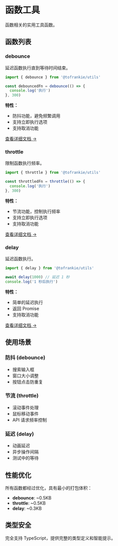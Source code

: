 # 函数工具

函数相关的实用工具函数。

## 函数列表

### debounce

延迟函数执行直到等待时间结束。

```typescript
import { debounce } from '@tofrankie/utils'

const debouncedFn = debounce(() => {
  console.log('执行')
}, 300)
```

**特性：**
- 防抖功能，避免频繁调用
- 支持立即执行选项
- 支持取消功能

[查看详细文档 →](/api/functions/debounce)

### throttle

限制函数执行频率。

```typescript
import { throttle } from '@tofrankie/utils'

const throttledFn = throttle(() => {
  console.log('执行')
}, 300)
```

**特性：**
- 节流功能，控制执行频率
- 支持立即执行选项
- 支持取消功能

[查看详细文档 →](/api/functions/throttle)

### delay

延迟函数执行。

```typescript
import { delay } from '@tofrankie/utils'

await delay(1000) // 延迟 1 秒
console.log('1 秒后执行')
```

**特性：**
- 简单的延迟执行
- 返回 Promise
- 支持取消功能

[查看详细文档 →](/api/functions/delay)

## 使用场景

### 防抖 (debounce)
- 搜索输入框
- 窗口大小调整
- 按钮点击防重复

### 节流 (throttle)
- 滚动事件处理
- 鼠标移动事件
- API 请求频率控制

### 延迟 (delay)
- 动画延迟
- 异步操作间隔
- 测试中的等待

## 性能优化

所有函数都经过优化，具有最小的打包体积：

- **debounce**: ~0.5KB
- **throttle**: ~0.5KB  
- **delay**: ~0.3KB

## 类型安全

完全支持 TypeScript，提供完整的类型定义和智能提示。
